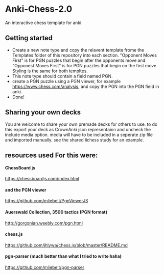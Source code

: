 # Anki-Chess-2.0
An interactive chess template for anki. 


## Getting started

- Create a new note type and copy the relavent template frome the Templates folder of this repository into each section. "Opponent Moves First" is for PGN puzzles that begin after the opponents move and "Opponest Moves First" is for PGN puzzles that begin on the first move. Styling is the same for both templtes.
- This note type should contain a field named PGN. 
- create a PGN puzzle using a PGN viewer, for example https://www.chess.com/analysis, and copy the PGN into the PGN field in anki.
- Done!

## Sharing your own decks

You are welcome to share your own premade decks for others to use. to do this export your deck as CrownAnki json representaion and uncheck the include media option. media will have to be included in a seperate zip file and imported manually. see the shared lichess study for an example. 

## resources used For this were:

#### ChessBoard js
https://chessboardjs.com/index.html

#### and the PGN viewer
https://github.com/mliebelt/PgnViewerJS

#### Auerswald Collection, 3500 tactics (PGN format)
http://gorgonian.weebly.com/pgn.html

#### chess.js
https://github.com/jhlywa/chess.js/blob/master/README.md

#### pgn-parser (much better than what I tried to write haha)
https://github.com/mliebelt/pgn-parser


